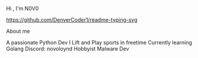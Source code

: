 Hi , I'm N0V0

https://github.com/DenverCoder1/readme-typing-svg

 About me



A passionate Python Dev
I Lift and Play sports in freetime
Currently learning Golang
Discord: novoloynd
Hobbyist Malware Dev
